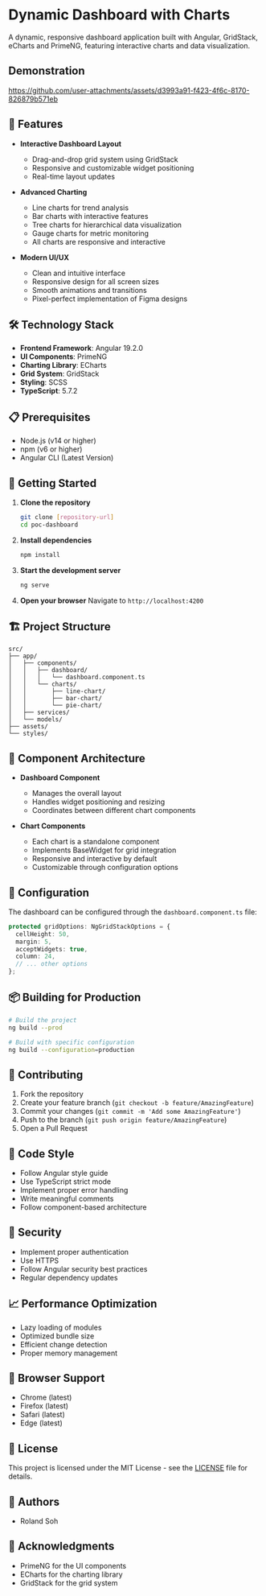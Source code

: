 # Dynamic Dashboard with Charts

A dynamic, responsive dashboard application built with Angular, GridStack, eCharts and PrimeNG, featuring interactive charts and data visualization.

## Demonstration

https://github.com/user-attachments/assets/d3993a91-f423-4f6c-8170-826879b571eb

## 🚀 Features

- **Interactive Dashboard Layout**
  - Drag-and-drop grid system using GridStack
  - Responsive and customizable widget positioning
  - Real-time layout updates

- **Advanced Charting**
  - Line charts for trend analysis
  - Bar charts with interactive features
  - Tree charts for hierarchical data visualization
  - Gauge charts for metric monitoring
  - All charts are responsive and interactive

- **Modern UI/UX**
  - Clean and intuitive interface
  - Responsive design for all screen sizes
  - Smooth animations and transitions
  - Pixel-perfect implementation of Figma designs

## 🛠️ Technology Stack

- **Frontend Framework**: Angular 19.2.0
- **UI Components**: PrimeNG
- **Charting Library**: ECharts
- **Grid System**: GridStack
- **Styling**: SCSS
- **TypeScript**: 5.7.2

## 📋 Prerequisites

- Node.js (v14 or higher)
- npm (v6 or higher)
- Angular CLI (Latest Version)

## 🚀 Getting Started

1. **Clone the repository**
   ```bash
   git clone [repository-url]
   cd poc-dashboard
   ```

2. **Install dependencies**
   ```bash
   npm install
   ```

3. **Start the development server**
   ```bash
   ng serve
   ```

4. **Open your browser**
   Navigate to `http://localhost:4200`

## 🏗️ Project Structure

```
src/
├── app/
│   ├── components/
│   │   ├── dashboard/
│   │   │   └── dashboard.component.ts
│   │   └── charts/
│   │       ├── line-chart/
│   │       ├── bar-chart/
│   │       └── pie-chart/
│   ├── services/
│   └── models/
├── assets/
└── styles/
```

## 🎨 Component Architecture

- **Dashboard Component**
  - Manages the overall layout
  - Handles widget positioning and resizing
  - Coordinates between different chart components

- **Chart Components**
  - Each chart is a standalone component
  - Implements BaseWidget for grid integration
  - Responsive and interactive by default
  - Customizable through configuration options

## 🔧 Configuration

The dashboard can be configured through the `dashboard.component.ts` file:

```typescript
protected gridOptions: NgGridStackOptions = {
  cellHeight: 50,
  margin: 5,
  acceptWidgets: true,
  column: 24,
  // ... other options
};
```

## 📦 Building for Production

```bash
# Build the project
ng build --prod

# Build with specific configuration
ng build --configuration=production
```

## 🤝 Contributing

1. Fork the repository
2. Create your feature branch (`git checkout -b feature/AmazingFeature`)
3. Commit your changes (`git commit -m 'Add some AmazingFeature'`)
4. Push to the branch (`git push origin feature/AmazingFeature`)
5. Open a Pull Request

## 📝 Code Style

- Follow Angular style guide
- Use TypeScript strict mode
- Implement proper error handling
- Write meaningful comments
- Follow component-based architecture

## 🔐 Security

- Implement proper authentication
- Use HTTPS
- Follow Angular security best practices
- Regular dependency updates

## 📈 Performance Optimization

- Lazy loading of modules
- Optimized bundle size
- Efficient change detection
- Proper memory management

## 📱 Browser Support

- Chrome (latest)
- Firefox (latest)
- Safari (latest)
- Edge (latest)

## 📄 License

This project is licensed under the MIT License - see the [LICENSE](LICENSE) file for details.

## 👥 Authors

- Roland Soh

## 🙏 Acknowledgments

- PrimeNG for the UI components
- ECharts for the charting library
- GridStack for the grid system
